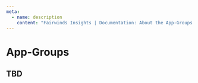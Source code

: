 ```yaml
---
meta:
  - name: description
    content: "Fairwinds Insights | Documentation: About the App-Groups."
---
```


# App-Groups

## TBD